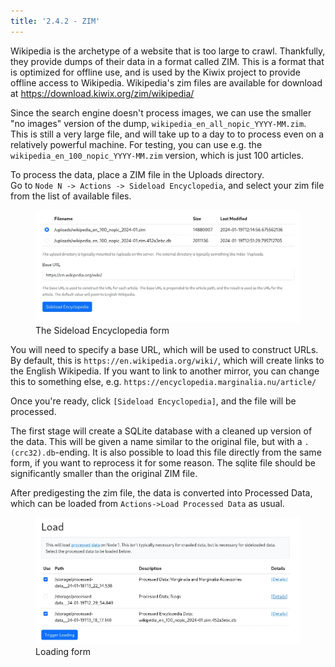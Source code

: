 ```yaml
---
title: '2.4.2 - ZIM'
---
```


Wikipedia is the archetype of a website that is too large to crawl.  Thankfully, they provide dumps of their data in a format called ZIM.  This is a format that is optimized for offline use, and is used by the Kiwix project to provide offline access to Wikipedia.  Wikipedia's zim files are available for download at https://download.kiwix.org/zim/wikipedia/

Since the search engine doesn't process images, we can use the smaller "no images" version of the dump, `wikipedia_en_all_nopic_YYYY-MM.zim`.  This is still a very large file, and will take up to a day to to process even on a relatively powerful machine.  For testing, you can use e.g. the `wikipedia_en_100_nopic_YYYY-MM.zim` version, which is just 100 articles.

To process the data, place a ZIM file in the Uploads directory.  
Go to `Node N -> Actions -> Sideload Encyclopedia`, and select your zim file from the list of available files.

<figure>
    <img src="upload-form.webp">
    <figcaption>The Sideload Encyclopedia form</figcaption>
</figure>

You will need to specify a base URL, which will be used to construct URLs.  By default, this is
`https://en.wikipedia.org/wiki/`, which will create links to the English Wikipedia.  If you want to
link to another mirror, you can change this to something else, e.g. `https://encyclopedia.marginalia.nu/article/`

Once you're ready, click `[Sideload Encyclopedia]`, and the file will be processed.  

The first stage will create a SQLite database with a cleaned up version of the data.  This will be given a 
name similar to the original file, but with a `.(crc32).db`-ending.  It is also possible to load this file 
directly from the same form, if you want to reprocess it for some reason.  The sqlite file should be 
significantly smaller than the original ZIM file.

After predigesting the zim file, the data is converted into Processed Data, which can be loaded from `Actions->Load Processed Data` as usual.

<figure>
    <img src="load-encyclopedia.webp">
    <figcaption>Loading form</figcaption>
</figure>